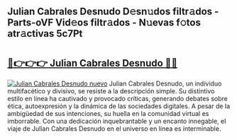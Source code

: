 ## Julian Cabrales Desnudo D𝚎sn𝚞dos filtr𝚊dos - Parts-oVF Vid𝚎os filtr𝚊dos - N𝚞evas f𝚘tos atr𝚊ctivas 5c7Pt

# <h2><a href="http://mb9h84.tromn.icu/?c=Julian+Cabrales+Desnudo">🔗👉👉👉 Julian Cabrales Desnudo 🔗🔗</a></h2>

[![Julian Cabrales Desnudo nuevo](https://i.imgur.com/pEAQMta.gif)](http://mb9h84.tromn.icu/?c=Julian+Cabrales+Desnudo)
Julian Cabrales Desnudo, un individuo multifacético y divisivo, se resiste a la descripción simple. Su distintivo estilo en línea ha cautivado y provocado críticas, generando debates sobre ética, autoexpresión y la dinámica de las sociedades digitales. A pesar de la ambigüedad de sus intenciones, su huella en la comunidad virtual es imborrable. Con una dedicación inquebrantable y un encanto innegable, el viaje de Julian Cabrales Desnudo en el universo en línea es interminable.
